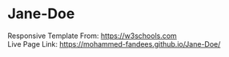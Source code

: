 # Jane-Doe
Responsive Template From: https://w3schools.com
<br>
Live Page Link: https://mohammed-fandees.github.io/Jane-Doe/
